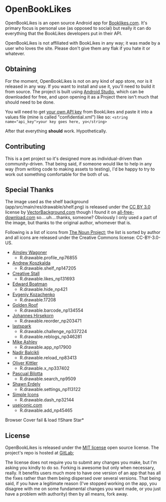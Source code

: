 # OpenBookLikes #

OpenBookLikes is an open source Android app for [Booklikes.com](http://booklikes.com).
It's primary focus is personal use (as opposed to social) but really it can do everything that the
BookLikes developers put in their API.

OpenBookLikes is not affiliated with BookLikes in any way; it was made by a user who loves the site.
Please don't give them any flak if you hate it or whatever.


## Obtaining ##

For the moment, OpenBookLikes is not on any kind of app store, nor is it released in any way.
If you want to install and use it, you'll need to build it from source.
The project is built using [Android Studio](http://developer.android.com/tools/studio/index.html),
which can be downloaded for free, and upon opening it as a Project there isn't much that should need
to be done.

You will need to get [your own API key](http://booklikes.com/dev/myapps) from BookLikes and paste it
into a values file (mine is called "confidential.xml") like so:
```<string name="api_key">your key goes here, yo</string>```

After that everything **should** work. Hypothetically.


## Contributing ##

This is a pet project so it's designed more as individual-driven than community-driven.
That being said, if someone would like to help in any way (from writing code to making assets to
testing), I'd be happy to try to work out something comfortable for the both of us.


## Special Thanks ##

The image used as the shelf background (app/src/main/res/drawable/shelf.png) is released under the
[CC BY 3.0](https://creativecommons.org/licenses/by/3.0/) license by
[VectorBackground.com](http://www.vectorbackground.net/download?id=1454) though I found it on
[all-free-download.com](http://all-free-download.com/free-vector/download/wood_background_texture_277928.html)
so....uh....thanks, someone? Obviously I only used a part of the image, but thanks to the original
author, whomever that is.

Following is a list of icons from [The Noun Project](http://thenounproject.com); the list is sorted
by author and all icons are released under the Creative Commons license: CC-BY-3.0-US.

  - [Ainsley Wagoner](https://thenounproject.com/ainsleywagon)
    - R.drawable.profile_np76855
  - [Andrew Koszkalda](https://thenounproject.com/andrew.koszkalda)
    - R.drawable.shelf_np147205
  - [Creative Stall](https://thenounproject.com/creativestall)
      - R.drawable.likes_np131693
  - [Edward Boatman](https://thenounproject.com/edward)
    - R.drawable.hide_np421
  - [Evgeniy Kozachenko](https://thenounproject.com/ekwo)
    - R.drawable.17208
  - [Golden Roof](https://thenounproject.com/goldenroof)
    - R.drawable.barcode_np134554
  - [Johannes Hirsekorn](https://thenounproject.com/mrheinz)
    - R.drawable.reorder_np203471
  - [lastspark](https://thenounproject.com/lastspark)
    - R.drawable.challenge_np337224
    - R.drawable.reblogs_np346281
  - [Mike Ashley](https://thenounproject.com/mikeashley)
    - R.drawable.app_np17900
  - [Nadir Balcikli](https://thenounproject.com/logorado)
    - R.drawable.reload_np83413
  - [Oliver Kittler](https://thenounproject.com/kittler)
    - R.drawable.x_np337402
  - [Pascual Bilotta](https://thenounproject.com/pascual.bilotta)
    - R.drawable.search_np9509
  - [Shawn Erdely](https://thenounproject.com/shawn4)
    - R.drawable.settings_np113122
  - [Simple Icons](https://thenounproject.com/SimpleIcons)
    - R.drawable.dash_np32144
  - [useiconic.com](https://thenounproject.com/useiconic.com)
    - R.drawable.add_np45465
    
  
Browser
Cover fail & load
!!Share
Star*
    
   



## License ##

OpenBookLikes is released under the [MIT license](https://opensource.org/licenses/MIT) open source
license. The project's repo is hosted at [GitLab](https://gitlab.com/notbryant/openbooklikes);

The license does not require you to submit any changes you make, but I'm asking you kindly to do so.
Forking is awesome but only when necessary, really. It benefits users much more to have one version
of an app that has all the fixes rather than them being dispersed over several versions. That being
said, if you have a legitimate reason (I've stopped working on the app, you disagree with me on
some fundamental changes you want made, or you just have a problem with authority) then by all
means, fork away.
